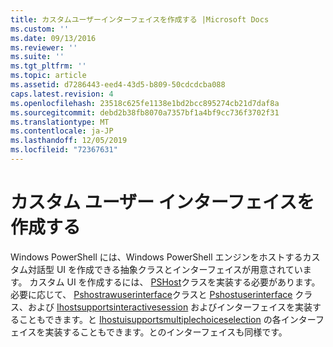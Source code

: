 ```yaml
---
title: カスタムユーザーインターフェイスを作成する |Microsoft Docs
ms.custom: ''
ms.date: 09/13/2016
ms.reviewer: ''
ms.suite: ''
ms.tgt_pltfrm: ''
ms.topic: article
ms.assetid: d7286443-eed4-43d5-b809-50cdcdcba088
caps.latest.revision: 4
ms.openlocfilehash: 23518c625fe1138e1bd2bcc895274cb21d7daf8a
ms.sourcegitcommit: debd2b38fb8070a7357bf1a4bf9cc736f3702f31
ms.translationtype: MT
ms.contentlocale: ja-JP
ms.lasthandoff: 12/05/2019
ms.locfileid: "72367631"
---
```

# <a name="creating-a-custom-user-interface"></a>カスタム ユーザー インターフェイスを作成する

Windows PowerShell には、Windows PowerShell エンジンをホストするカスタム対話型 UI を作成できる抽象クラスとインターフェイスが用意されています。 カスタム UI を作成するには、 [PSHost](/dotnet/api/System.Management.Automation.Host.PSHost)クラスを実装する必要があります。 必要に応じて、 [Pshostrawuserinterface](/dotnet/api/System.Management.Automation.Host.PSHostRawUserInterface)クラスと [Pshostuserinterface](/dotnet/api/System.Management.Automation.Host.PSHostUserInterface) クラス、および [Ihostsupportsinteractivesession](/dotnet/api/System.Management.Automation.Host.IHostSupportsInteractiveSession) およびインターフェイスを実装することもできます。と [Ihostuisupportsmultiplechoiceselection](/dotnet/api/System.Management.Automation.Host.IHostUISupportsMultipleChoiceSelection) の各インターフェイスを実装することもできます。とのインターフェイスも同様です。

